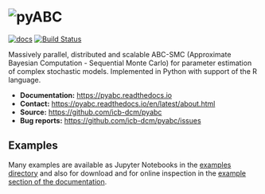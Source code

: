 # ![pyABC](https://github.com/icb-dcm/pyabc/tree/master/doc/logo.png)


[![docs](https://readthedocs.org/projects/pyabc/badge/?version=latest)](http://pyabc.readthedocs.io/en/latest/)
[![Build Status](https://travis-ci.org/ICB-DCM/pyABC.svg?branch=master)](https://travis-ci.org/ICB-DCM/pyABC)


Massively parallel, distributed and scalable ABC-SMC
(Approximate Bayesian Computation - Sequential Monte Carlo)
for parameter estimation of complex stochastic models.
Implemented in Python with support of the R language.

- **Documentation:** https://pyabc.readthedocs.io
- **Contact:** https://pyabc.readthedocs.io/en/latest/about.html
- **Source:** https://github.com/icb-dcm/pyabc
- **Bug reports:** https://github.com/icb-dcm/pyabc/issues


## Examples


Many examples are available as Jupyter Notebooks in the
[examples directory](https://github.com/icb-dcm/pyabc/tree/master/doc/examples)
and also for download and for online inspection in the
[example section of the documentation](http://pyabc.readthedocs.io/en/latest/examples.html).
